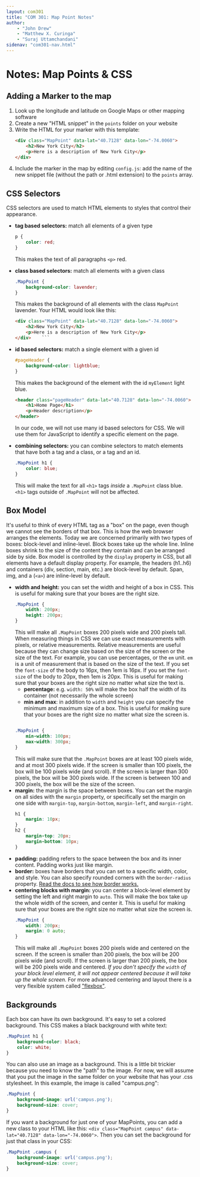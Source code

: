 ```yaml
---
layout: com301
title: "COM 301: Map Point Notes"
author:
    - "John Drew"
    - "Matthew X. Curinga"
    - "Suraj Uttamchandani"
sidenav: "com301-nav.html"
---
```


Notes: Map Points & CSS
=======================

Adding a Marker to the map
-----------------------------
1. Look up the longitude and latitude on Google Maps or other mapping software
2. Create a new "HTML snippet" in the ``points`` folder on your website
3. Write the HTML for your marker with this template:
    ```html
    <div class="MapPoint" data-lat="40.7128" data-lon="-74.0060">
        <h2>New York City</h2>
        <p>Here is a description of New York City</p>
    </div>
4. Include the marker in the map by editing ``config.js``:
    add the name of the new snippet file (without the path or .html extension)
    to the ``points`` array.

CSS Selectors
-------------
CSS selectors are used to match HTML elements to styles
that control their appearance.

- **tag based selectors:** match all elements of a given type
    ```css
    p {
        color: red;
    }
    ```
    This makes the text of all paragraphs `<p>` red.

- **class based selectors:** match all elements with a given class
    ```css
    .MapPoint {
        background-color: lavender;
    }
    ```
    This makes the background of all elements with the class `MapPoint` lavender. Your HTML would look like this:
    ```html
    <div class="MapPoint" data-lat="40.7128" data-lon="-74.0060">
        <h2>New York City</h2>
        <p>Here is a description of New York City</p>
    </div>    ```
- **id based selectors:** match a single element with a given id
    ```css
    #pageHeader {
        background-color: lightblue;
    }
    ```
    This makes the background of the element with the id `myElement` light blue.
    ```html
    <header class="pageHeader" data-lat="40.7128" data-lon="-74.0060">
        <h1>Home Page</h1>
        <p>Header description</p>
    </header>
    ```
    In our code, we will not use many id based selectors for CSS. We will use them for JavaScript to identify a specific element on the page.
- **combining selectors:** you can combine selectors to match elements that have both a tag and a class, or a tag and an id.
    ```css
    .MapPoint h1 {
        color: blue;
    }
    ```
    This will make the text for all `<h1>` tags _inside_ a `.MapPoint` class blue. `<h1>` tags outside of `.MapPoint` will not be affected.

Box Model
---------
It's useful to think of every HTML tag as a "box" on the page, even though we cannot see the borders of that box. This is how the web browser arranges the elements. Today we are concerned primarily with two types of boxes: block-level and inline-level. Block boxes take up the whole line. Inline boxes shrink to the size of the content they contain and can be arranged side by side. Box model is controlled by the `display` property in CSS, but all elements have a default display property. For example, the headers (h1..h6)
and containers (div, section, main, etc.) are block-level by default. Span, img, and a (`<a>`) are inline-level by default.

- **width and height:** you can set the width and height of a box in CSS. This is useful for making sure that your boxes are the right size.
    ```css
    .MapPoint {
        width: 200px;
        height: 200px;
    }
    ```
    This will make all `.MapPoint` boxes 200 pixels wide and 200 pixels tall. When measuring things in CSS we can use exact measurements with pixels, or relative measurements. Relative measurements are useful because they can change size based on the size of the screen or the size of the text. For example, you can use percentages, or the `em` unit. `em` is a unit of measurement that is based on the size of the text. If you set the `font-size` of the body to 16px, then 1em is 16px. If you set the `font-size` of the body to 20px, then 1em is 20px. This is useful for making sure that your boxes are the right size no matter what size the text is.
    - **percentage:** e.g. ``width: 50%`` will make the box half the width of its container (not necessarily the whole screen)
    - **min and max**: in addition to `width` and `height` you can specify the minimum and maximum size of a box. This is useful for making sure that your boxes are the right size no matter what size the screen is.
    ```css

    .MapPoint {
        min-width: 100px;
        max-width: 300px;
    }
    ``` 
    This will make sure that the `.MapPoint` boxes are at least 100 pixels wide, and at most 300 pixels wide. If the screen is smaller than 100 pixels, the box will be 100 pixels wide (and scroll). If the screen is larger than 300 pixels, the box will be 300 pixels wide. If the screen is between 100 and 300 pixels, the box will be the size of the screen.
- **margin:** the margin is the space between boxes. You can set the margin on all sides with the `margin` property, or specifically set the margin on one side with `margin-top`, `margin-bottom`, `margin-left`, and `margin-right`.
    ```css
    h1 {
        margin: 10px;
    }
    h2 {
        margin-top: 20px;
        margin-bottom: 10px;
    }
    ```
- **padding:** padding refers to the space between the box and its inner content. Padding works just like margin.
- **border:** boxes have borders that you can set to a specific width, color, and style. You can also specify rounded corners with the `border-radius` property. [Read the docs to see how border works.](https://developer.mozilla.org/en-US/docs/Web/CSS/border)
- **centering blocks with margin:** you can center a block-level element by setting the left and right margin to `auto`. This will make the box take up the whole width of the screen, and center it. This is useful for making sure that your boxes are the right size no matter what size the screen is.
    ```css
    .MapPoint {
        width: 200px;
        margin: 0 auto;
    }
    ```
    This will make all `.MapPoint` boxes 200 pixels wide and centered on the screen. If the screen is smaller than 200 pixels, the box will be 200 pixels wide (and scroll). If the screen is larger than 200 pixels, the box will be 200 pixels wide and centered. _If you don't specify the `width` of your block level element, it will not appear centered because it will take up the whole screen._ For more advanced centering and layout
    there is a very flexible system called ["flexbox"]().

Backgrounds
-----------
Each box can have its own background.  It's easy to
set a colored background. This CSS makes a black
background with white text:
```css
.MapPoint h1 {
    background-color: black;
    color: white;
}
```

You can also use an image as a background. This
is a little bit trickier because you need to know the "path" to the image. For now, we will assume
that you put the image in the same folder on your
website that has your .css stylesheet. In this example, the image is called "campus.png":
```css
.MapPoint {
    background-image: url('campus.png');
    background-size: cover;
}
```
If you want a background for just one of your
MapPoints, you can add a new class to your HTML
like this: `<div class="MapPoint campus" data-lat="40.7128" data-lon="-74.0060">`. Then you can set the background for just that class in your CSS:
```css
.MapPoint .campus {
    background-image: url('campus.png');
    background-size: cover;
}
``` 
